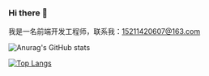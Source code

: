 ### Hi there 👋
我是一名前端开发工程师，联系我：15211420607@163.com
<!--
**XiaoXiaoWu98/XiaoXiaoWu98** is a ✨ _special_ ✨ repository because its `README.md` (this file) appears on your GitHub profile.

Here are some ideas to get you started:

- 🔭 I’m currently working on ...
- 🌱 I’m currently learning ...
- 👯 I’m looking to collaborate on ...
- 🤔 I’m looking for help with ...
- 💬 Ask me about ...
- 📫 How to reach me: ...
- 😄 Pronouns: ...
- ⚡ Fun fact: ...
-->
![Anurag's GitHub stats](https://github-readme-stats.vercel.app/api?username=XiaoXiaoWu98&show_icons=true&theme=radical)

[![Top Langs](https://github-readme-stats.vercel.app/api/top-langs/?username=XiaoXiaoWu98)](https://github.com/anuraghazra/github-readme-stats)
